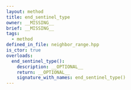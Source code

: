 ```yaml
---
layout: method
title: end_sentinel_type
owner: __MISSING__
brief: __MISSING__
tags:
  - method
defined_in_file: neighbor_range.hpp
is_ctor: true
overloads:
  end_sentinel_type():
    description: __OPTIONAL__
    return: __OPTIONAL__
    signature_with_names: end_sentinel_type()
---
```

